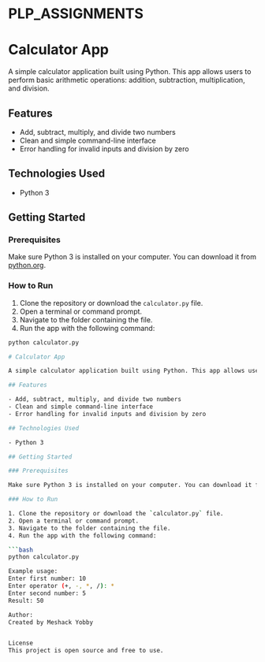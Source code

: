 # PLP_ASSIGNMENTS
# Calculator App

A simple calculator application built using Python. This app allows users to perform basic arithmetic operations: addition, subtraction, multiplication, and division.

## Features

- Add, subtract, multiply, and divide two numbers
- Clean and simple command-line interface
- Error handling for invalid inputs and division by zero

## Technologies Used

- Python 3

## Getting Started

### Prerequisites

Make sure Python 3 is installed on your computer. You can download it from [python.org](https://www.python.org/downloads/).

### How to Run

1. Clone the repository or download the `calculator.py` file.
2. Open a terminal or command prompt.
3. Navigate to the folder containing the file.
4. Run the app with the following command:

```bash
python calculator.py

# Calculator App

A simple calculator application built using Python. This app allows users to perform basic arithmetic operations: addition, subtraction, multiplication, and division.

## Features

- Add, subtract, multiply, and divide two numbers
- Clean and simple command-line interface
- Error handling for invalid inputs and division by zero

## Technologies Used

- Python 3

## Getting Started

### Prerequisites

Make sure Python 3 is installed on your computer. You can download it from [python.org](https://www.python.org/downloads/).

### How to Run

1. Clone the repository or download the `calculator.py` file.
2. Open a terminal or command prompt.
3. Navigate to the folder containing the file.
4. Run the app with the following command:

```bash
python calculator.py

Example usage:
Enter first number: 10
Enter operator (+, -, *, /): *
Enter second number: 5
Result: 50

Author:
Created by Meshack Yobby


License
This project is open source and free to use.
